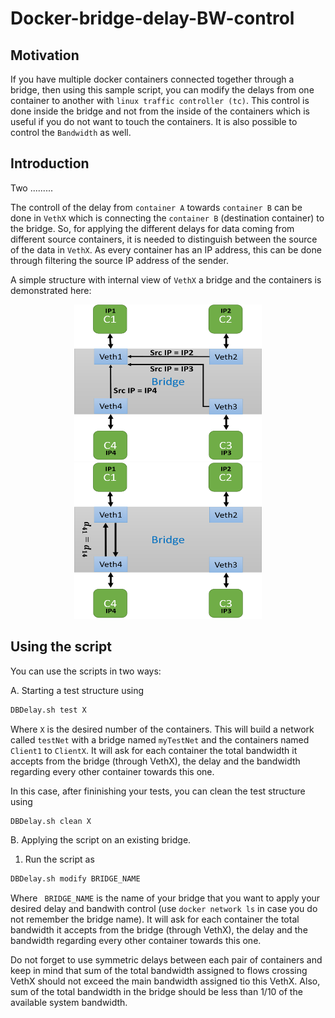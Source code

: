 # Docker-bridge-delay-BW-control

## Motivation
If you have multiple docker containers connected together through a bridge, then using this sample script, you can modify the delays from one container to another with `linux traffic controller (tc)`. This control is done inside the bridge and not from the inside of the containers which is useful if you do not want to touch the containers. It is also possible to control the `Bandwidth` as well.

## Introduction
Two .........

The controll of the delay from `container A` towards `container B` can be done in `VethX` which is connecting the `container B` (destination container) to the bridge. So, for applying the different delays for data coming from different source containers, it is needed to distinguish between the source of the data in `VethX`. As every container has an IP address, this can be done through filtering the source IP address of the sender.

A simple structure with internal view of `VethX` a bridge and the containers is demonstrated here: 

<p align="middle">
  <img src="./delay1.png" width="300" height="250" />
  <img src="./delay3.png" width="300" height="250" /> 
</p>

## Using the script

You can use the scripts in two ways:

A. Starting a test structure using    
  ```bash
  DBDelay.sh test X
  ```
  Where `X` is the desired number of the containers. This will build a network called `testNet` with a bridge named `myTestNet` and the containers named `Client1` to `ClientX`.  It will ask for each container the total bandwidth it accepts from the bridge (through VethX), the delay and the bandwidth regarding every other container towards this one.
  
  In this case, after fininishing your tests, you can clean the test structure using
  ```bash
  DBDelay.sh clean X
  ``` 
B. Applying the script on an existing bridge. 
  1. Run the script as
  ```bash
  DBDelay.sh modify BRIDGE_NAME
  ``` 
  Where ` BRIDGE_NAME` is the name of your bridge that you want to apply your desired delay and bandwith control (use `docker network ls` in case you do not remember the bridge name). It will ask for each container the total bandwidth it accepts from the bridge (through VethX), the delay and the bandwidth regarding every other container towards this one. 
  
  Do not forget to use symmetric delays between each pair of containers and keep in mind that sum of the total bandwidth assigned to flows crossing VethX should not exceed the main bandwidth assigned tio this VethX. Also, sum of the total bandwidth in the bridge should be less than 1/10 of the available system bandwidth.
